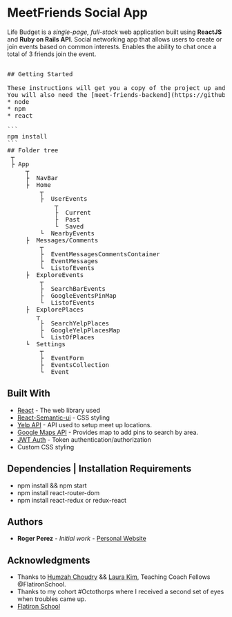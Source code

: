 # MeetFriends Social App

Life Budget is a *single-page, full-stack* web application built using **ReactJS** and **Ruby on Rails API**.
Social networking app that allows users to create or join events based on common interests. Enables the ability to chat once a total of 3 friends join the event.

<pre>

## Getting Started

These instructions will get you a copy of the project up and running on your local machine for development and testing purposes. See deployment for notes on how to deploy the project on a live system.
You will also need the [meet-friends-backend](https://github.com/rogercodes1/backend-meet-friends) api located within my repos
* node
* npm
* react

```
npm install
```
## Folder tree
 ┬  
 ├ App
     ┬  
     ├  NavBar
     ├  Home
         ┬  
         ├  UserEvents
             ┬  
             ├  Current
             ├  Past
             └  Saved
         └  NearbyEvents
     ├  Messages/Comments
         ┬  
         ├  EventMessagesCommentsContainer
         ├  EventMessages
         └  ListofEvents
     ├  ExploreEvents
         ┬  
         ├  SearchBarEvents
         ├  GoogleEventsPinMap
         └  ListofEvents
     ├  ExplorePlaces
        ┬  
         ├  SearchYelpPlaces
         ├  GoogleYelpPlacesMap
         └  ListOfPlaces
     └  Settings
         ┬  
         ├  EventForm
         ├  EventsCollection
         └  Event
</pre>

## Built With

* [React](https://reactjs.org/) - The web library used
* [React-Semantic-ui](https://react.semantic-ui.com/) - CSS styling
* [Yelp API](https://rometools.github.io/rome/) - API used to setup meet up locations. 
* [Google Maps API](https://developers.google.com/maps/documentation/javascript/tutorial) - Provides map to add pins to search by area. 
* [JWT Auth](https://jwt.io/) - Token authentication/authorization
* Custom CSS styling 

## Dependencies | Installation Requirements
* npm install && npm start
* npm install react-router-dom
* npm install react-redux or redux-react

## Authors

* **Roger Perez** - *Initial work* - [Personal Website](https://rogerperez.us)

## Acknowledgments

* Thanks to [Humzah Choudry](https://www.linkedin.com/in/humzah-choudry-70b0127b/) && [Laura Kim](https://www.linkedin.com/in/laura-kim-9a597748/), Teaching Coach Fellows @FlatironSchool. 
* Thanks to my cohort #Octothorps where I received a second set of eyes when troubles came up. 
* [Flatiron School](https://flatironschool.com/)
